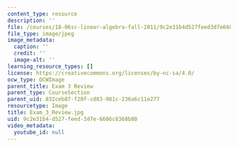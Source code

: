 ```yaml
---
content_type: resource
description: ''
file: /courses/18-06sc-linear-algebra-fall-2011/9c2e31b4d527feed3d7e6686c8368b80_Exam_3_Review.jpg
file_type: image/jpeg
image_metadata:
  caption: ''
  credit: ''
  image-alt: ''
learning_resource_types: []
license: https://creativecommons.org/licenses/by-nc-sa/4.0/
ocw_type: OCWImage
parent_title: Exam 3 Review
parent_type: CourseSection
parent_uid: 832ceb87-f20f-cd83-981c-236a6c11e277
resourcetype: Image
title: Exam_3_Review.jpg
uid: 9c2e31b4-d527-feed-3d7e-6686c8368b80
video_metadata:
  youtube_id: null
---
```

